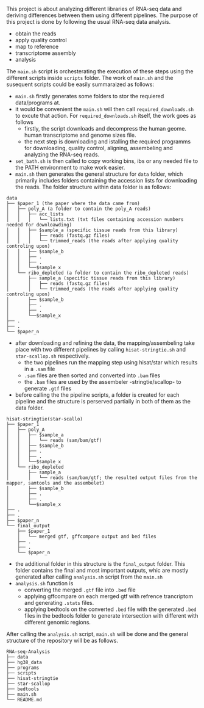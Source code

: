 This project is about analyzing different libraries of RNA-seq data and deriving differences between them using different pipelines. The purpose of this project is done by following the usual RNA-seq data analysis.
  - obtain the reads
  - apply quality control
  - map to reference
  - transcriptome assembly
  - analysis

The `main.sh` script is orchesterating the execution of these steps using the different scripts inside `scripts` folder. The work of `main.sh` and the susequent scripts could be easily summaraized as follows:

  - `main.sh` firstly generates some folders to stor the requiered data/programs at.
  - it would be convenient the `main.sh` will then call `required_downloads.sh` to excute that action. For `required_downloads.sh` itself, the work goes as follows
    - firstly, the script downloads and decompress the human geome. human transcriptome and genome sizes file.
    - the next step is downloading and istalling the required programms for downloading, quality control, aligning, assembeling and analyzing the RNA-seq reads.
  - `set_bath.sh` is then called to copy working bins, ibs or any needed file to the PATH environment to make work easier.
  - `main.sh` then generates the general structure for `data` folder, which primarily includes folders containing the accession lists for downloading the reads. The folder structure within data folder is as follows:
  
```
data
├── $paper_1 (the paper where the data came from)
│   ├── poly_A (a folder to contain the poly_A reads)
│   │   ├── acc_lists
│   │   │   └── lists.txt (txt files containing accession numbers needed for downloawding)
│   │   ├── $sample_a (specific tissue reads from this library)
│   │   │   ├── reads (fastq.gz files)
│   │   │   └── trimmed_reads (the reads after applying quality controling upon)
│   │   ├── $sample_b 
│   │   ├── .
│   │   ├── .
│   │   └──$sample_x
│   └── ribo_depleted (a folder to contain the ribo_depleted reads)
│       ├── sample_a (specific tissue reads from this library)
│       │   ├── reads (fastq.gz files)
│       │   └── trimmed_reads (the reads after applying quality controling upon)
│       ├── $sample_b 
│       ├── .
│       ├── .
│       └──$sample_x
├── .     
├── .     
└── $paper_n     
```
  - after downloading and refining the data, the mapping/assembeling take place with two different pipelines by calling `hisat-stringtie.sh` and `star-scallop.sh` respectively.
    - the two pipelines run the mapping step using hisat/star which results in a `.sam` file
    - `.sam` files are then sorted and converted into `.bam` files
    - the `.bam` files are used by the assembeler -stringtie/scallop- to generate `.gtf` files
  - before calling the the pipeline scripts, a folder is created for each pipeline and the structure is perserved partially in both of them as the data folder.
  
```
hisat-stringtie(star-scallo)
├── $paper_1 
│   ├── poly_A 
│   │   ├── $sample_a 
│   │   │   └── reads (sam/bam/gtf)   
│   │   ├── $sample_b 
│   │   ├── .
│   │   ├── .
│   │   └──$sample_x
│   └── ribo_depleted 
│       ├── sample_a 
│       │   └── reads (sam/bam/gtf; the resulted output files from the mapper, samtools and the assembelet)
│       ├── $sample_b 
│       ├── .
│       ├── .
│       └──$sample_x
├── .     
├── .     
├── $paper_n 
└── final_output
    ├── $paper_1
    │   └── merged gtf, gffcompare output and bed files 
    ├── .     
    ├── .     
    └── $paper_n 
```
  - the additional folder in this structure is the `final_output` folder. This folder contains the final and most important outputs, whic are mostly generated after calling `analysis.sh` script from the `main.sh`
  - `analysis.sh` function is
    - converting the merged `.gtf` file into `.bed` file
    - applying gffcompare on each merged gtf with refrence trancriptom and generating `.stats` files.
    - applying bedtools on the converted `.bed` file with the generated `.bed` files in the bedtools folder to generate intersection with different with different genomic regions.

After calling the `analysis.sh` script, `main.sh` will be done and the general structure of the repository will be as follows.

```
RNA-seq-Analysis
├── data 
├── hg38_data
├── programs 
├── scripts
├── hisat-stringtie 
├── star-scallop
├── bedtools
├── main.sh
└── README.md 
```
